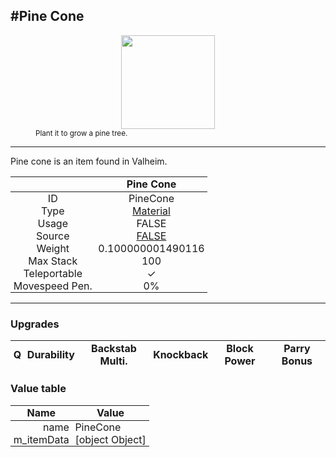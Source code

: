 <meta property="og:title" content="Pine Cone - MoreValheim" /><meta property="og:type" content="website" /><meta property="og:image" content="/assets/pine_cone.png" /><meta property="og:description" content="Pine Cone is an item found in Valheim." /><meta name="theme-color" content="#546D78"><meta name="twitter:card" content="summary_large_image">
#Pine Cone
-------------
<style>img {width:20px;}.tb {width:150px;display: block;margin-left: auto;margin-right: auto;}</style>

<style>.md-typeset table:not([class]) th:not([align]) {min-width:unset!important;}</style>
<style>td{padding:0em 0.3em!important;text-align:center!important;border-left:.05rem solid var(--md-default-fg-color--lightest)}</style>

<style>th{padding:0.1em 0.3em!important;text-align:center!important;font-weight:bold}</style>

<style>pre{text-align:right!important}</style>
<style>table tr td:first-child {border-left: 0;};</style>

<figure><img src="/assets/pine_cone.png" class="tb" /><figcaption><small>Plant it to grow a pine tree.</small></figcaption></figure>

-------------

Pine cone is an item found in Valheim.

|        | Pine Cone              |
| ----------- | ------------------------------------ |
| ID |PineCone
| Type | [Material](../../types/material)
| Usage | FALSE<br>
| Source | [FALSE](../../items/false)
| Weight | 0.100000001490116 |
| Max Stack | 100 |
| Teleportable | ✓
| Movespeed Pen. | 0%


-------------

### Upgrades
| Q | Durability | Backstab Multi. | Knockback | Block Power | Parry Bonus
| - | - | - | - | - | - 


### Value table
| Name | Value
| - | - |
| <div style="text-align:right">name</div> | <div style="text-align:left">PineCone</div> | 
| <div style="text-align:right">m_itemData</div> | <div style="text-align:left">[object Object]</div> | 